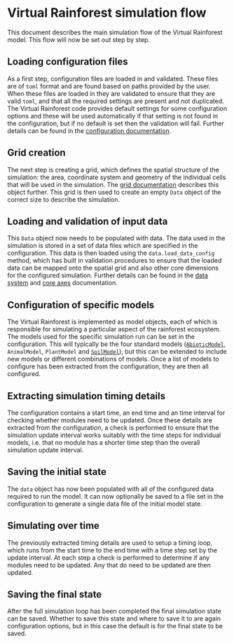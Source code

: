 # Virtual Rainforest simulation flow

This document describes the main simulation flow of the Virtual Rainforest model. This
flow will now be set out step by step.

## Loading configuration files

As a first step, configuration files are loaded in and validated. These files are of
`toml` format and are found based on paths provided by the user. When these files are
loaded in they are validated to ensure that they are valid `toml`, and that all the
required settings are present and not duplicated. The Virtual Rainforest code provides
default settings for some configuration options and these will be used automatically if
that setting is not found in the configuration, but if no default is set then the
validation will fail. Further details can be found in the [configuration
documentation](./core/config.md).

## Grid creation

The next step is creating a grid, which defines the spatial structure of the simulation:
the area, coordinate system and geometry of the individual cells that will be used in
the simulation. The [grid documentation](./core/grid.md) describes this object further.
This grid is then used to create an empty `Data` object of the correct size to describe
the simulation.

## Loading and validation of input data

This `Data` object now needs to be populated with data. The data used in the simulation
is stored in a set of data files which are specified in the configuration. This data is
then loaded using the `data.load_data_config` method, which has built in validation
procedures to ensure that the loaded data can be mapped onto the spatial grid and also
other core dimensions for the configured simulation. Further details can be found in the
[data system](./core/data.md) and [core axes](./core/axes.md) documentation.

## Configuration of specific models

The Virtual Rainforest is implemented as model objects, each of which is responsible for
simulating a particular aspect of the rainforest ecosystem. The models used for the
specific simulation run can be set in the configuration. This will typically be the four
standard models ([`AbioticModel`](../api/abiotic.md), `AnimalModel`, `PlantModel` and
[`SoilModel`](../api/soil.md)), but this can be extended to include new models or
different combinations of models. Once a list of models to configure has been extracted
from the configuration, they are then all configured.

## Extracting simulation timing details

The configuration contains a start time, an end time and an time interval for checking
whether modules need to be updated. Once these details are extracted from the
configuration, a check is performed to ensure that the simulation update interval works
suitably with the time steps for individual models, i.e. that no module has a shorter
time step than the overall simulation update interval.

## Saving the initial state

The `data` object has now been populated with all of the configured data required to run
the model. It can now optionally be saved to a file set in the configuration to generate
a single data file of the initial model state.

## Simulating over time

The previously extracted timing details are used to setup a timing loop, which runs from
the start time to the end time with a time step set by the update interval. At each
step a check is performed to determine if any modules need to be updated. Any that do
need to be updated are then updated.

## Saving the final state

After the full simulation loop has been completed the final simulation state can be
saved. Whether to save this state and where to save it to are again configuration
options, but in this case the default is for the final state to be saved.
